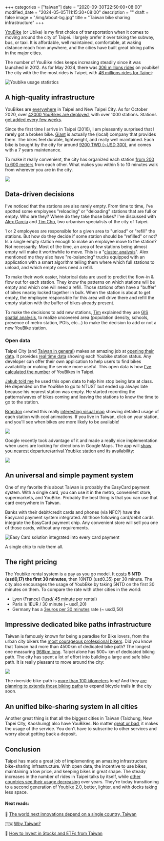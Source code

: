 +++
categories = ["taiwan"]
date = "2020-09-30T22:50:00+08:00"
modified_date = "2024-05-05T11:15:30+08:00"
description = ""
draft = false
image = "/img/about-bg.jpg"
title = "Taiwan bike sharing infrastructure"
+++

[YouBike](https://taipei.youbike.com.tw/home) (or Ubike) is my first choice of transportation when it comes to moving around the city of Taipei. I largely prefer it over taking the subway, bus, or taxi. It is affordable, well maintained, comfortable, at waking distance reach from anywhere, and the cities have built great biking paths in the major cities. 

The number of YouBike rides keeps increasing steadily since it was launched in 2012. As for May 2024, there was [306 millions rides](https://www.youbike.com.tw/) on youbike!
The city with the the most rides is Taipei, with  [46 millions rides for Taipei](https://www.youbike.com.tw/region/taipei/operation/): 
<!-- ![Youbike usage statistics](/img/ubike/youbike-monthly-rental.jpg) -->
![Youbike usage statistics](/img/ubike/youbike-yearly-rental.png)

## A high-quality infrastructure 

YouBikes are [everywhere](https://taipei.youbike.com.tw/station/map) in Taipei and New Taipei City. As for October 2020, over [42000 YouBikes are deployed](https://gist.github.com/erickhun/f0d3e8f3c3c4f70dc521c2abb43bb8a0), with over 1000 stations. Stations [get added every few weeks](https://taipei.youbike.com.tw/news/list?5cb582c1060db454916c643c).

Since the first time I arrive in Taipei (2016), I am pleasantly surprised that I rarely got a broken bike. [Giant](https://en.wikipedia.org/wiki/Giant_Bicycles) is actually the (local) company that provides them. The bikes feel durable, lightweight, and really well maintained. Each bike is bought by the city for around [9200 TWD (~USD 300)](https://disp.cc/b/163-6PkZ), and comes with a 7 years maintenance. 

To make it really convenient, the city has organized each station  [from 200 to 600 meters](https://english.gov.taipei/News_Content.aspx?n=A11F01CFC9F58C83&s=5888478293ADD1A8) from each other. What makes you within 5 to 10 minutes walk from wherever you are in the city.


![](https://i.imgur.com/F5HWa3v.jpg)


## Data-driven decisions

I've noticed that the stations are also rarely empty. From time to time, I've spotted some employees "reloading" or "deloading" stations that are full or empty. Who are they? Where do they take those bikes? I've discussed with [Alex Garcia](https://twitter.com/TaipeiUrbanism) and [Tim Cho](https://www.linkedin.com/in/timcho-giser), two urbanism specialists of the city of Taipei. 

1 or 2 employees are responsible for a given area to "unload" or "refill" the stations. But how do they decide if some station should be "refilled" or not? Is a single empty station enough to make an employee move to the station? Not necessarily. Most of the time, an area of few stations being almost empty will make it worthwhile to move. This is a "[cluster analysis](https://en.wikipedia.org/wiki/Cluster_analysis)". Alex mentioned me they also have "re-balancing" trucks equipped with an application with a smart algorithm telling them where which full stations to unload, and which empty ones need a refill. 

To make their work easier, historical data are used to predict the flow-in & flow out for each station. They know the patterns on which stations will be empty and which one will need a refill. Those stations often have a "buffer" of bikes nearby locked together in bulk. When the station is about to get empty, the employee responsible for this area will drive there and refill the empty station with the buffer of bikes already present. 

To make the decisions to add new stations, [Tim](https://www.linkedin.com/in/timcho-giser) explained they use [GIS spatial analysis](https://en.wikipedia.org/wiki/Geographic_information_system),  to realize uncovered area (population density, schools, presence of metro station, POIs, etc...) to make the decision to add or not a new YouBike station. 


### Open data
Taipei City (and [Taiwan in general](https://data.gov.tw)) makes an amazing job at [opening their data](https://data.taipei/). It provides [real time data](https://tcgbusfs.blob.core.windows.net/blobyoubike/YouBikeTP.json) showing each Youbike station status. Any developer can offer their own application to help users to find bikes availability or making the service more useful. This open data is how [I've calculated the number](https://gist.github.com/erickhun/f0d3e8f3c3c4f70dc521c2abb43bb8a0) of YouBikes in Taipei.

[Jakub told me](https://twitter.com/jakubsvehla/status/1311345837952434176) he used this open data to help him stop being late at class. He depended on the YouBike to go to NTUST but ended up always late because his nearest station was empty. He started recording the patterns/waves of bikes coming and leaving the stations to know the time to go to the station. 

[Brandon](http://bdon.org/about/) created this really [interesting visual map](http://bdon.org/youbike-forecast/) showing detailed usage of each station with cool animations. If you live in Taiwan, click on your station, and you'll see when bikes are more likely to be available! 

![](/img/ubike/youbike-realtime.gif)


Google recently took advantage of it and made a really nice implementation when users are looking for directions in Google Maps. The app will [show you nearest departure/arrival Youbike station](https://twitter.com/eric_khun/status/1291567323510317057) and its availability: 

![](/img/ubike/GoogleMaps-Youbike.jpg)

## An universal and simple payment system

One of my favorite this about Taiwan is probably the EasyCard payment system. With a single card, you can use it in the metro, convenient store, supermarkets, and YouBike. Probably the best thing is that you can use that card everywhere in Taiwan.

Banks with their debit/credit cards and phones (via NFC?) have the Easycard payment system integrated. All those following card/debit cards integrate the EasyCard payment chip. Any convenient store will sell you one of those cards, without any requirements.


![Easy Card solution integrated into every card payment](/img/ubike/easy_cards-back-front.jpg)


A single chip to rule them all. 

## The right pricing

The Youbike rental system is a pay as you go model. It [costs](https://taipei.youbike.com.tw/use/rates?5cc2971d083e7b55e32b8172)  **5 NTD (usd0,17) the first 30 minutes**, then 10NTD (usd0.35) per 30 minute. The city also encourages the usage of YoubBke by taking 5NTD on the first 30 minutes on them. To compare the rate with other cities in the world: 

- Lyon (France) ([1usd/ 45 minute](https://velov.grandlyon.com/en/offers/groups/list#190) per rental)
- Paris is 1EUR / 30 minute (~ usd1,20)
- Germany has a [3euros per 30 minutes](https://www.callabike.de/en) rate (~ usd3,50)



## Impressive dedicated bike paths infrastructure

Taiwan is famously known for being a paradise for Bike lovers, from the urban city bikers the [most courageous professional bikers](https://youtu.be/Sxfd2xzlM6k). Did you know that Taiwan had more than 4500km of dedicated bike path? The longest one measuring [968km long](http://edition.cnn.com/travel/article/taiwan-cycle-tour/index.html). Taipei alone has 500+ km of dedicated biking path. The city has spent a lot of effort into building a large and safe bike path. It is really pleasant to move around the city: 

![](https://i.imgur.com/5sv48SJ.jpg)

The riverside bike-path is [more than 100 kilometers](https://www.travel.taipei/en/must-visit/riverside-bikeway) long! And they [are planning to extends those biking paths](https://english.gov.taipei/News_Content.aspx?n=A11F01CFC9F58C83&sms=DFFA119D1FD5602C&s=C8487022F5E63064) to expand bicycle trails in the city soon. 


## An unified bike-sharing system in all cities

Another great thing is that all the biggest cities in Taiwan (Taichung, New Tapei City, Kaoshuing) also have YouBikes. No matter [great or bad](https://www.economicshelp.org/blog/265/economics/are-monopolies-always-bad/), it makes the usage of the service. You don't have to subscribe to other services and worry about getting back a deposit.


## Conclusion

Taipei has made a great job of implementing an amazing infrastructure bike-sharing infrastructure. With open data, the incentive to use bikes, maintaining a low price, and keeping bikes in great shape. The steady increases in the number of rides in Taipei talks by itself, while [other countries see their usage decreasing](https://www.icmrindia.org/casestudies/catalogue/Operations/V%C3%A9lib_%202.0-Case.htm) over years. They're today transitioning to a second generation of [Youbike 2.0](https://english.gov.taipei/News_Content.aspx?n=A11F01CFC9F58C83&s=5888478293ADD1A8), better, lighter, and with docks taking less space.

<!-- Taiwan also recently stopped the ["dockless bikes" company Ofo to operate](https://www.gvm.com.tw/article/66450) -->


#### Next reads:

🤔 [The world next innovations depend on a single country, Taiwan](/posts/world-innovation-taiwan-semiconductors/) 

🇹🇼 [Why Taiwan?](/posts/why-taiwan/) 

🌱 [How to Invest in Stocks and ETFs from Taiwan](/posts/investing-from-taiwan/) 


<!-- 🤖 [How to build a chat bot with Google's Sentence Encoder Model and Google Spreadsheet as a database](https://jonathanbgn.com/nlp/2020/09/29/chatbot-universal-sentence-encoder.html) -->

<!-- 🇹🇼 Living in Taiwan? I've recently built [a chat bot](https://m.me/thetaiwanbot) giving you currated recommendations in Taiwan! Where to find the best value cheese? Where is the best pizza? etc...  [Here the details on how it works](https://jonathanbgn.com/nlp/2020/09/29/chatbot-universal-sentence-encoder.html) -->

<!-- 🌏 Interested in living and working in Taiwan? Have you checked the [Gold Card program](https://taiwangoldcard.com/application-faq/)?  -->

<!-- 📚 [Why you should have a side project](/posts/why-you-should-have-a-side-project/) -->

